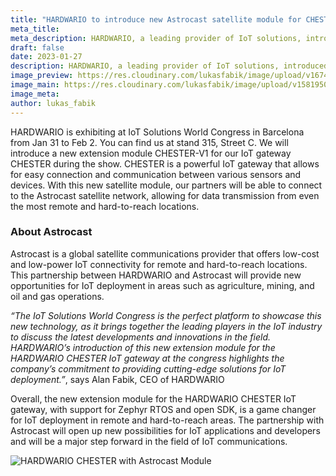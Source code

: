 ```yaml
---
title: "HARDWARIO to introduce new Astrocast satellite module for CHESTER IoT gateway in Barcelona"
meta_title: 
meta_description: HARDWARIO, a leading provider of IoT solutions, introduced a new extension module for IoT gateway CHESTER at the IoT Solution World Congress in Barcelona.
draft: false
date: 2023-01-27
description: HARDWARIO, a leading provider of IoT solutions, introduced a new extension module for IoT gateway CHESTER at the IoT Solution World Congress in Barcelona.
image_preview: https://res.cloudinary.com/lukasfabik/image/upload/v1674941056/blog/2023-01-30-astrocast/chester-w1.png
image_main: https://res.cloudinary.com/lukasfabik/image/upload/v1581950249/blog/wide_placeholder.jpg
image_meta: 
author: lukas_fabik
---
```


HARDWARIO is exhibiting at IoT Solutions World Congress in Barcelona from Jan 31 to Feb 2. You can find us at stand 315, Street C. We will introduce a new extension module CHESTER-V1 for our IoT gateway CHESTER during the show. CHESTER is a powerful IoT gateway that allows for easy connection and communication between various sensors and devices. With this new satellite module, our partners will be able to connect to the Astrocast satellite network, allowing for data transmission from even the most remote and hard-to-reach locations.

### About Astrocast 

Astrocast is a global satellite communications provider that offers low-cost and low-power IoT connectivity for remote and hard-to-reach locations. This partnership between HARDWARIO and Astrocast will provide new opportunities for IoT deployment in areas such as agriculture, mining, and oil and gas operations.

_“The IoT Solutions World Congress is the perfect platform to showcase this new technology, as it brings together the leading players in the IoT industry to discuss the latest developments and innovations in the field. HARDWARIO’s introduction of this new extension module for the HARDWARIO CHESTER IoT gateway at the congress highlights the company’s commitment to providing cutting-edge solutions for IoT deployment.”_, says Alan Fabik, CEO of HARDWARIO

Overall, the new extension module for the HARDWARIO CHESTER IoT gateway, with support for Zephyr RTOS and open SDK, is a game changer for IoT deployment in remote and hard-to-reach areas. The partnership with Astrocast will open up new possibilities for IoT applications and developers and will be a major step forward in the field of IoT communications.

![HARDWARIO CHESTER with Astrocast Module](https://res.cloudinary.com/lukasfabik/image/upload/v1674940743/blog/2023-01-30-astrocast/CHESTER_Astrocast.png)